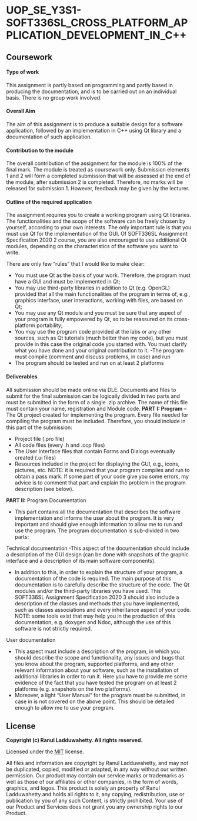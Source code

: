 # UOP_SE_Y3S1-SOFT336SL_CROSS_PLATFORM_APPLICATION_DEVELOPMENT_IN_C++

## Coursework

#### Type of work
This assignment is partly based on programming and partly based in producing the documentation,
and is to be carried out on an individual basis. There is no group work involved.
#### Overall Aim
The aim of this assignment is to produce a suitable design for a software application, followed by an
implementation in C++ using Qt library and a documentation of such application.
#### Contribution to the module
The overall contribution of the assignment for the module is 100% of the final mark. The module is
treated as coursework only. Submission elements 1 and 2 will form a completed submission that will
be assessed at the end of the module, after submission 2 is completed. Therefore, no marks will be
released for submission 1. However, feedback may be given by the lecturer.
#### Outline of the required application
The assignment requires you to create a working program using Qt libraries.
The functionalities and the scope of the software can be freely chosen by yourself, according to your
own interests. The only important rule is that you must use Qt for the implementation of the GUI. Of 
SOFT336SL Assignment Specification 2020 2
course, you are also encouraged to use additional Qt modules, depending on the characteristics of
the software you want to write.

There are only few “rules” that I would like to make clear:
- You must use Qt as the basis of your work. Therefore, the program must have a GUI and
must be implemented in Qt;
- You may use third-party libraries in addition to Qt (e.g. OpenGL) provided that all the main
functionalities of the program in terms of, e.g., graphics interface, user interactions, working
with files, are based on Qt;
- You may use any Qt module and you must be sure that any aspect of your program is fully
empowered by Qt, so to be reassured on its cross-platform portability;
- You may use the program code provided at the labs or any other sources, such as Qt
tutorials (much better than my code), but you must provide in this case the original code you
started with. You must clarify what you have done and your original contribution to it.
 -The program must compile (comment and discuss problems, in case) and run
 - The program should be tested and run on at least 2 platforms

#### Deliverables
All submission should be made online via DLE. Documents and files to submit for the final
submission can be logically divided in two parts and must be submitted in the form of a single .zip
archive. The name of this file must contain your name, registration and Module code.
**PART I: Program** – The Qt project created for implementing the program. Every file needed for
compiling the program must be included. Therefore, you should include in this part of the
submission:
- Project file (.pro file)
- All code files (every .h and .ccp files)
- The User Interface files that contain Forms and Dialogs eventually created (.ui files)
- Resources included in the project for displaying the GUI, e.g., icons, pictures, etc.
NOTE: it is required that your program compiles and run to obtain a pass mark. If some part of your
code give you some errors, my advice is to comment that part and explain the problem in the
program description (see below).

**PART II:** 
Program Documentation
- This part contains all the documentation that describes the
software implementation and informs the user about the program. It is very important and should
give enough information to allow me to run and use the program. The program documentation is
sub-divided in two parts:

Technical documentation
-This aspect of the documentation should include a description of the GUI design (can be
done with snapshots of the graphic interface and a description of its main software
components).
- In addition to this, in order to explain the structure of your program, a documentation of
the code is required. The main purpose of this documentation is to carefully describe the
structure of the code. The Qt modules and/or the third-party libraries you have used. This 
SOFT336SL Assignment Specification 2020 3
should also include a description of the classes and methods that you have implemented,
such as classes associations and every inheritance aspect of your code.
NOTE: some tools exist that may help you in the production of this documentation, e.g. doxygen and
Ndoc, although the use of this software is not strictly required.
 
User documentation
- This aspect must include a description of the program, in which you should describe the
scope and functionality, any issues and bugs that you know about the program, supported
platforms, and any other relevant information about your software, such as the installation
of additional libraries in order to run it. Here you have to provide me some evidence of the
fact that you have tested the program on at least 2 platforms (e.g. snapshots on the two
platforms).
- Moreover, a light “User Manual” for the program must be submitted, in case in is not
covered on the above point. This should be detailed enough to allow me to use your
program. 

## License

**Copyright (c) Ranul Ladduwahetty. All rights reserved.**

Licensed under the [MIT](LICENSE.txt) license.

All files and information are copyright by Ranul Ladduwahetty, 
and may not be duplicated, copied, modified or adapted, 
in any way without our written permission. 
Our product may contain our service marks or trademarks as well as those of our affiliates or other companies, 
in the form of words, graphics, and logos.
This product is solely an property of Ranul Ladduwahetty and holds all rights to it, any copying, redistribution, use or publication by you of any such Content, is strictly prohibited. 
Your use of our Product and Services does not grant you any ownership rights to our Product.

